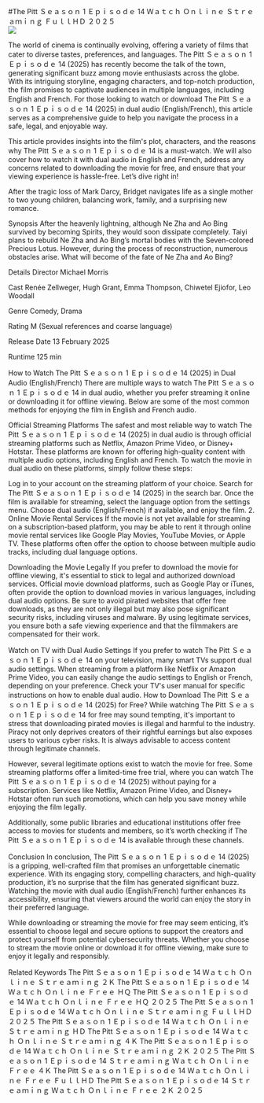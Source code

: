#The Pitt Ｓｅａｓｏｎ 1 Ｅｐｉｓｏｄｅ 14 Ｗａｔｃｈ Ｏｎｌｉｎｅ Ｓｔｒｅａｍｉｎｇ ＦｕｌｌＨＤ ２０２５  
[![](https://i.imgur.com/qSNzIqt.png)](https://movie.rssnews.media/amsoMVM.php)  
  
The world of cinema is continually evolving, offering a variety of films that cater to diverse tastes, preferences, and languages. The Pitt Ｓｅａｓｏｎ 1 Ｅｐｉｓｏｄｅ 14 (2025) has recently become the talk of the town, generating significant buzz among movie enthusiasts across the globe. With its intriguing storyline, engaging characters, and top-notch production, the film promises to captivate audiences in multiple languages, including English and French. For those looking to watch or download The Pitt Ｓｅａｓｏｎ 1 Ｅｐｉｓｏｄｅ 14 (2025) in dual audio (English/French), this article serves as a comprehensive guide to help you navigate the process in a safe, legal, and enjoyable way.

This article provides insights into the film's plot, characters, and the reasons why The Pitt Ｓｅａｓｏｎ 1 Ｅｐｉｓｏｄｅ 14 is a must-watch. We will also cover how to watch it with dual audio in English and French, address any concerns related to downloading the movie for free, and ensure that your viewing experience is hassle-free. Let’s dive right in!

After the tragic loss of Mark Darcy, Bridget navigates life as a single mother to two young children, balancing work, family, and a surprising new romance.

Synopsis
After the heavenly lightning, although Ne Zha and Ao Bing survived by becoming Spirits, they would soon dissipate completely. Taiyi plans to rebuild Ne Zha and Ao Bing’s mortal bodies with the Seven-colored Precious Lotus. However, during the process of reconstruction, numerous obstacles arise. What will become of the fate of Ne Zha and Ao Bing?

Details
Director Michael Morris

Cast Renée Zellweger, Hugh Grant, Emma Thompson, Chiwetel Ejiofor, Leo Woodall

Genre Comedy, Drama

Rating M (Sexual references and coarse language)

Release Date 13 February 2025

Runtime 125 min

How to Watch The Pitt Ｓｅａｓｏｎ 1 Ｅｐｉｓｏｄｅ 14 (2025) in Dual Audio (English/French)
There are multiple ways to watch The Pitt Ｓｅａｓｏｎ 1 Ｅｐｉｓｏｄｅ 14 in dual audio, whether you prefer streaming it online or downloading it for offline viewing. Below are some of the most common methods for enjoying the film in English and French audio.

Official Streaming Platforms The safest and most reliable way to watch The Pitt Ｓｅａｓｏｎ 1 Ｅｐｉｓｏｄｅ 14 (2025) in dual audio is through official streaming platforms such as Netflix, Amazon Prime Video, or Disney+ Hotstar. These platforms are known for offering high-quality content with multiple audio options, including English and French.
To watch the movie in dual audio on these platforms, simply follow these steps:

Log in to your account on the streaming platform of your choice. Search for The Pitt Ｓｅａｓｏｎ 1 Ｅｐｉｓｏｄｅ 14 (2025) in the search bar. Once the film is available for streaming, select the language option from the settings menu. Choose dual audio (English/French) if available, and enjoy the film. 2. Online Movie Rental Services If the movie is not yet available for streaming on a subscription-based platform, you may be able to rent it through online movie rental services like Google Play Movies, YouTube Movies, or Apple TV. These platforms often offer the option to choose between multiple audio tracks, including dual language options.

Downloading the Movie Legally If you prefer to download the movie for offline viewing, it's essential to stick to legal and authorized download services. Official movie download platforms, such as Google Play or iTunes, often provide the option to download movies in various languages, including dual audio options.
Be sure to avoid pirated websites that offer free downloads, as they are not only illegal but may also pose significant security risks, including viruses and malware. By using legitimate services, you ensure both a safe viewing experience and that the filmmakers are compensated for their work.

Watch on TV with Dual Audio Settings If you prefer to watch The Pitt Ｓｅａｓｏｎ 1 Ｅｐｉｓｏｄｅ 14 on your television, many smart TVs support dual audio settings. When streaming from a platform like Netflix or Amazon Prime Video, you can easily change the audio settings to English or French, depending on your preference. Check your TV's user manual for specific instructions on how to enable dual audio.
How to Download The Pitt Ｓｅａｓｏｎ 1 Ｅｐｉｓｏｄｅ 14 (2025) for Free?
While watching The Pitt Ｓｅａｓｏｎ 1 Ｅｐｉｓｏｄｅ 14 for free may sound tempting, it's important to stress that downloading pirated movies is illegal and harmful to the industry. Piracy not only deprives creators of their rightful earnings but also exposes users to various cyber risks. It is always advisable to access content through legitimate channels.

However, several legitimate options exist to watch the movie for free. Some streaming platforms offer a limited-time free trial, where you can watch The Pitt Ｓｅａｓｏｎ 1 Ｅｐｉｓｏｄｅ 14 (2025) without paying for a subscription. Services like Netflix, Amazon Prime Video, and Disney+ Hotstar often run such promotions, which can help you save money while enjoying the film legally.

Additionally, some public libraries and educational institutions offer free access to movies for students and members, so it’s worth checking if The Pitt Ｓｅａｓｏｎ 1 Ｅｐｉｓｏｄｅ 14 is available through these channels.

Conclusion
In conclusion, The Pitt Ｓｅａｓｏｎ 1 Ｅｐｉｓｏｄｅ 14 (2025) is a gripping, well-crafted film that promises an unforgettable cinematic experience. With its engaging story, compelling characters, and high-quality production, it’s no surprise that the film has generated significant buzz. Watching the movie with dual audio (English/French) further enhances its accessibility, ensuring that viewers around the world can enjoy the story in their preferred language.

While downloading or streaming the movie for free may seem enticing, it’s essential to choose legal and secure options to support the creators and protect yourself from potential cybersecurity threats. Whether you choose to stream the movie online or download it for offline viewing, make sure to enjoy it legally and responsibly.

Related Keywords
The Pitt Ｓｅａｓｏｎ 1 Ｅｐｉｓｏｄｅ 14 Ｗａｔｃｈ Ｏｎｌｉｎｅ Ｓｔｒｅａｍｉｎｇ ２Ｋ
The Pitt Ｓｅａｓｏｎ 1 Ｅｐｉｓｏｄｅ 14 Ｗａｔｃｈ Ｏｎｌｉｎｅ Ｆｒｅｅ ＨＱ
The Pitt Ｓｅａｓｏｎ 1 Ｅｐｉｓｏｄｅ 14 Ｗａｔｃｈ Ｏｎｌｉｎｅ Ｆｒｅｅ ＨＱ ２０２５
The Pitt Ｓｅａｓｏｎ 1 Ｅｐｉｓｏｄｅ 14 Ｗａｔｃｈ Ｏｎｌｉｎｅ Ｓｔｒｅａｍｉｎｇ ＦｕｌｌＨＤ ２０２５
The Pitt Ｓｅａｓｏｎ 1 Ｅｐｉｓｏｄｅ 14 Ｗａｔｃｈ Ｏｎｌｉｎｅ Ｓｔｒｅａｍｉｎｇ ＨＤ
The Pitt Ｓｅａｓｏｎ 1 Ｅｐｉｓｏｄｅ 14 Ｗａｔｃｈ Ｏｎｌｉｎｅ Ｓｔｒｅａｍｉｎｇ ４Ｋ
The Pitt Ｓｅａｓｏｎ 1 Ｅｐｉｓｏｄｅ 14 Ｗａｔｃｈ Ｏｎｌｉｎｅ Ｓｔｒｅａｍｉｎｇ ２Ｋ ２０２５
The Pitt Ｓｅａｓｏｎ 1 Ｅｐｉｓｏｄｅ 14 Ｓｔｒｅａｍｉｎｇ Ｗａｔｃｈ Ｏｎｌｉｎｅ Ｆｒｅｅ ４Ｋ
The Pitt Ｓｅａｓｏｎ 1 Ｅｐｉｓｏｄｅ 14 Ｗａｔｃｈ Ｏｎｌｉｎｅ Ｆｒｅｅ ＦｕｌｌＨＤ
The Pitt Ｓｅａｓｏｎ 1 Ｅｐｉｓｏｄｅ 14 Ｓｔｒｅａｍｉｎｇ Ｗａｔｃｈ Ｏｎｌｉｎｅ Ｆｒｅｅ ２Ｋ ２０２５
